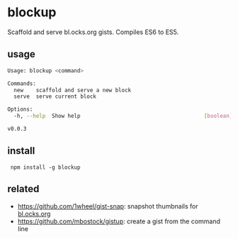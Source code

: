 # blockup

Scaffold and serve bl.ocks.org gists. Compiles ES6 to ES5.

## usage

```sh
Usage: blockup <command>

Commands:
  new    scaffold and serve a new block
  serve  serve current block

Options:
  -h, --help  Show help                                       [boolean]

v0.0.3
```

## install

` npm install -g blockup`

## related

- https://github.com/1wheel/gist-snap: snapshot thumbnails for [bl.ocks.org](http://bl.ocks.org/)
- https://github.com/mbostock/gistup: create a gist from the command line
